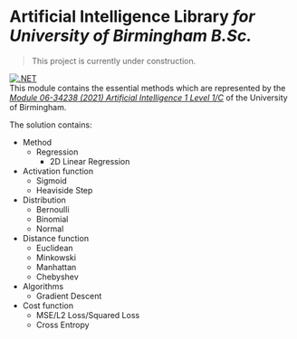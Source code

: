 # Artificial Intelligence Library *for University of Birmingham B.Sc.*

> This project is currently under construction.

[![.NET](https://github.com/KevinZonda/UoB.AI/actions/workflows/build.yml/badge.svg?branch=master)](https://github.com/KevinZonda/UoB.AI/actions/workflows/build.yml)  
This module contains the essential methods which are represented by the [*Module 06-34238 (2021) Artificial Intelligence 1 Level 1/C*](https://www.cs.bham.ac.uk/internal/modules/2021/06-34238/) of the University of Birmingham.

The solution contains:

- Method
  - Regression
    - 2D Linear Regression
- Activation function
  - Sigmoid
  - Heaviside Step
- Distribution
  - Bernoulli
  - Binomial
  - Normal
- Distance function
  - Euclidean
  - Minkowski
  - Manhattan
  - Chebyshev
- Algorithms
  - Gradient Descent
- Cost function
  - MSE/L2 Loss/Squared Loss
  - Cross Entropy